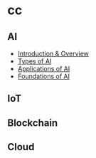 # cc
## AI
- [Introduction & Overview](./ai/intro.md)
- [Types of AI](./ai/ai_types.md)
- [Applications of AI](./ai/applications.md)
- [Foundations of AI](./ai/foundations.md)
## IoT
## Blockchain
## Cloud
